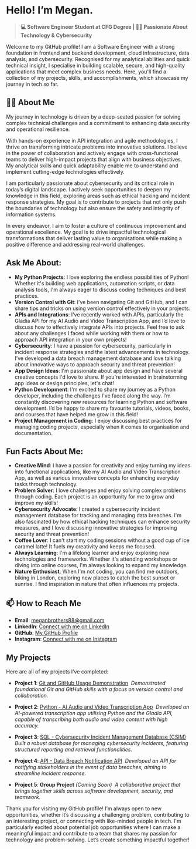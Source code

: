 # Hello! I’m Megan.

> **💻 Software Engineer Student at CFG Degree | 👩‍💻 Passionate About Technology & Cybersecurity**


Welcome to my GitHub profile! I am a Software Engineer with a strong foundation in frontend and backend development, cloud infrastructure, data analysis, and cybersecurity. Recognised for my analytical abilities and quick technical insight, I specialise in building scalable, secure, and high-quality applications that meet complex business needs. Here, you'll find a collection of my projects, skills, and accomplishments, which showcase my journey in tech so far.
 

## 👩‍💻 **About Me**

My journey in technology is driven by a deep-seated passion for solving complex technical challenges and a commitment to enhancing data security and operational resilience.

With hands-on experience in API integration and agile methodologies, I thrive on transforming intricate problems into innovative solutions. I believe in the power of collaboration and actively engage with cross-functional teams to deliver high-impact projects that align with business objectives. My analytical skills and quick adaptability enable me to understand and implement cutting-edge technologies effectively.

I am particularly passionate about cybersecurity and its critical role in today’s digital landscape. I actively seek opportunities to deepen my knowledge in this field, exploring areas such as ethical hacking and incident response strategies. My goal is to contribute to projects that not only push the boundaries of technology but also ensure the safety and integrity of information systems.

In every endeavor, I aim to foster a culture of continuous improvement and operational excellence. My goal is to drive impactful technological transformations that deliver lasting value to organisations while making a positive difference and addressing real-world challenges.

## **Ask Me About**:

* **My Python Projects**: I love exploring the endless possibilities of Python! Whether it's building web applications, automation scripts, or data analysis tools, I'm always eager to discuss coding techniques and best practices.
* **Version Control with Git**: I’ve been navigating Git and GitHub, and I can share tips and tricks on using version control effectively in your projects.
* **APIs and Integrations**: I've recently worked with APIs, particularly the Gladia API for my AI Audio and Video Transcription App, and I’d love to discuss how to effectively integrate APIs into projects. Feel free to ask about any challenges I faced while working with them or how to approach API integration in your own projects!
* **Cybersecurity**: I have a passion for cybersecurity, particularly in incident response strategies and the latest advancements in technology. I’ve developed a data breach management database and love talking about innovative ways to approach security and threat prevention!
* **App Design Ideas**: I'm passionate about app design and have several creative concepts I'd love to share. If you're interested in brainstorming app ideas or design principles, let's chat!
* **Python Development**: I'm excited to share my journey as a Python developer, including the challenges I've faced along the way. I’m constantly discovering new resources for learning Python and software development. I’d be happy to share my favourite tutorials, videos, books, and courses that have helped me grow in this field!
* **Project Management in Coding**: I enjoy discussing best practices for managing coding projects, especially when it comes to organisation and documentation.
 

## **Fun Facts About Me**:

* **Creative Mind**: I have a passion for creativity and enjoy turning my ideas into functional applications, like my AI Audio and Video Transcription App, as well as various innovative concepts for enhancing everyday tasks through technology.
* **Problem Solver**: I love challenges and enjoy solving complex problems through coding. Each project is an opportunity for me to grow and improve my skills!
* **Cybersecurity Advocate**: I created a cybersecurity incident management database for tracking and managing data breaches. I'm also fascinated by how ethical hacking techniques can enhance security measures, and I love discussing innovative strategies for improving security and threat prevention!
* **Coffee Lover**: I can't start my coding sessions without a good cup of ice caramel latte! It fuels my creativity and keeps me focused.
* **Always Learning**: I'm a lifelong learner and enjoy exploring new technologies and frameworks. Whether it's attending workshops or diving into online courses, I'm always looking to expand my knowledge.
* **Nature Enthusiast**: When I'm not coding, you can find me outdoors, biking in London, exploring new places to catch the best sunset or sunrise. I find inspiration in nature that often influences my projects.
 

## 📫 **How to Reach Me**

- **Email**: [meganbrothers88@gmail.com](mailto:meganbrothers88@gmail.com)
- **LinkedIn**: [Connect with me on LinkedIn](https://www.linkedin.com/in/meganbrothers1/)
- **GitHub**: [My GitHub Profile](https://github.com/thisismeganl)
- **Instagram**: [Connect with me on Instagram](https://www.instagram.com/thisismeganl?igsh=d3d6emtmaDI1cHNx&utm_source=qr)


## **My Projects**

Here are all of my projects I’ve completed:

- **Project 1**: [Git and GitHub Usage Demonstration](https://github.com/thisismeganl/CFG-Assignments/tree/assignment-1) 
  *Demonstrated foundational Git and GitHub skills with a focus on version control and collaboration.*

- **Project 2**: [Python - AI Audio and Video Transcription App](https://github.com/thisismeganl/CFG-Assignments/tree/assignment-2-python) 
  *Developed an AI-powered transcription app utilising Python and the Gladia API, capable of transcribing both audio and video content with high accuracy.*

- **Project 3**: [SQL - Cybersecurity Incident Management Database (CSIM)](https://github.com/thisismeganl/CFG-Assignments/tree/assignment-3-sql) 
  *Built a robust database for managing cybersecurity incidents, featuring structured reporting and retrieval functionalities.*

- **Project 4**: [API - Data Breach Notification API](https://github.com/thisismeganl/CFG-Assignments/tree/assignment-4-APIs) 
  *Developed an API for notifying stakeholders in the event of data breaches, aiming to streamline incident response.*

- **Project 5**: **Group Project** *(Coming Soon)* 
  *A collaborative project that brings together skills across software development, security, and teamwork.*


Thank you for visiting my GitHub profile! I’m always open to new opportunities, whether it’s discussing a challenging problem, contributing to an interesting project, or connecting with like-minded people in tech. I'm particularly excited about potential job opportunities where I can make a meaningful impact and contribute to a team that shares my passion for technology and problem-solving. Let’s create something impactful together!
